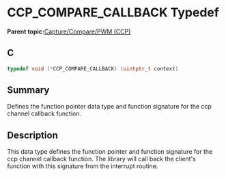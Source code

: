# CCP\_COMPARE\_CALLBACK Typedef

**Parent topic:**[Capture/Compare/PWM \(CCP\)](GUID-615BEA57-7216-4351-87D8-94C8B0BF6E7D.md)

## C

```c
typedef void (*CCP_COMPARE_CALLBACK) (uintptr_t context)

```

## Summary

Defines the function pointer data type and function signature for the ccp channel callback function.

## Description

This data type defines the function pointer and function signature for the<br />ccp channel callback function. The library will call back the client's<br />function with this signature from the interrupt routine.

